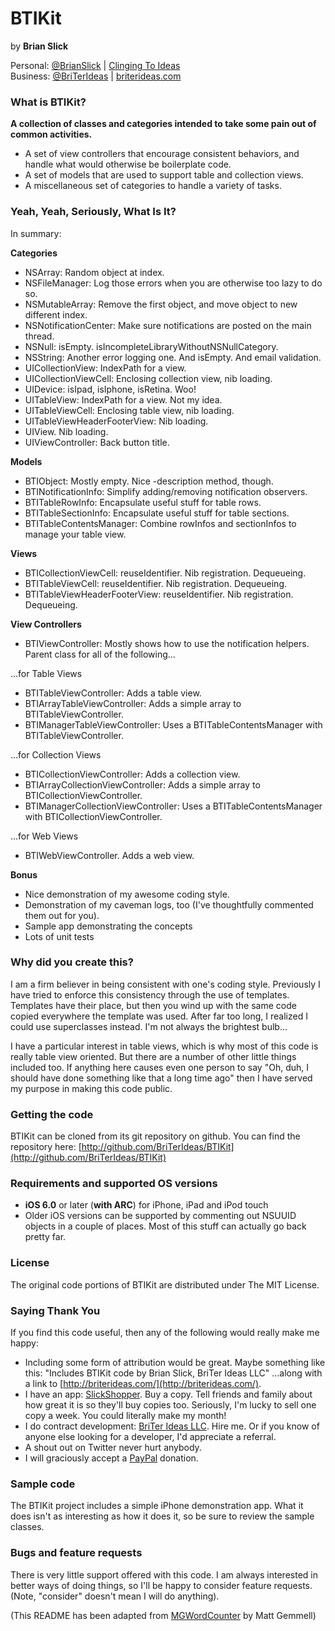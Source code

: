 # BTIKit
by **Brian Slick**

Personal: [@BrianSlick](http://twitter.com/BrianSlick) | [Clinging To Ideas](http://clingingtoideas.blogspot.com)  
Business: [@BriTerIdeas](http://twitter.com/BriTerIdeas) | [briterideas.com](http://briterideas.com)

### What is BTIKit?

**A collection of classes and categories intended to take some pain out of common activities.**

- A set of view controllers that encourage consistent behaviors, and handle what would otherwise be boilerplate code.
- A set of models that are used to support table and collection views.
- A miscellaneous set of categories to handle a variety of tasks.


### Yeah, Yeah, Seriously, What Is It?

In summary:

**Categories**

- NSArray: Random object at index.
- NSFileManager: Log those errors when you are otherwise too lazy to do so.
- NSMutableArray: Remove the first object, and move object to new different index.
- NSNotificationCenter: Make sure notifications are posted on the main thread.
- NSNull: isEmpty. isIncompleteLibraryWithoutNSNullCategory.
- NSString: Another error logging one. And isEmpty. And email validation.
- UICollectionView: IndexPath for a view.
- UICollectionViewCell: Enclosing collection view, nib loading.
- UIDevice: isIpad, isIphone, isRetina. Woo!
- UITableView: IndexPath for a view. Not my idea.
- UITableViewCell: Enclosing table view, nib loading.
- UITableViewHeaderFooterView: Nib loading.
- UIView. Nib loading.
- UIViewController: Back button title.

**Models**

- BTIObject: Mostly empty. Nice -description method, though.
- BTINotificationInfo: Simplify adding/removing notification observers.
- BTITableRowInfo: Encapsulate useful stuff for table rows.
- BTITableSectionInfo: Encapsulate useful stuff for table sections.
- BTITableContentsManager: Combine rowInfos and sectionInfos to manage your table view.

**Views**

- BTICollectionViewCell: reuseIdentifier. Nib registration. Dequeueing.
- BTITableViewCell: reuseIdentifier. Nib registration. Dequeueing.
- BTITableViewHeaderFooterView: reuseIdentifier. Nib registration. Dequeueing.

**View Controllers**

- BTIViewController: Mostly shows how to use the notification helpers. Parent class for all of the following...

...for Table Views
- BTITableViewController: Adds a table view.
- BTIArrayTableViewController: Adds a simple array to BTITableViewController.
- BTIManagerTableViewController: Uses a BTITableContentsManager with BTITableViewController.

...for Collection Views
- BTICollectionViewController: Adds a collection view.
- BTIArrayCollectionViewController: Adds a simple array to BTICollectionViewController.
- BTIManagerCollectionViewController: Uses a BTITableContentsManager with BTICollectionViewController.

...for Web Views
- BTIWebViewController. Adds a web view.


**Bonus**

- Nice demonstration of my awesome coding style.
- Demonstration of my caveman logs, too (I've thoughtfully commented them out for you).
- Sample app demonstrating the concepts
- Lots of unit tests

### Why did you create this?

I am a firm believer in being consistent with one's coding style. Previously I have tried to enforce this consistency through the use of templates. Templates have their place, but then you wind up with the same code copied everywhere the template was used. After far too long, I realized I could use superclasses instead. I'm not always the brightest bulb...

I have a particular interest in table views, which is why most of this code is really table view oriented. But there are a number of other little things included too. If anything here causes even one person to say "Oh, duh, I should have done something like that a long time ago" then I have served my purpose in making this code public.

### Getting the code

BTIKit can be cloned from its git repository on github. You can find the repository here: [http://github.com/BriTerIdeas/BTIKit](http://github.com/BriTerIdeas/BTIKit)

### Requirements and supported OS versions

- **iOS 6.0** or later (**with ARC**) for iPhone, iPad and iPod touch
- Older iOS versions can be supported by commenting out NSUUID objects in a couple of places. Most of this stuff can actually go back pretty far.

### License

The original code portions of BTIKit are distributed under The MIT License.

### Saying Thank You

If you find this code useful, then any of the following would really make me happy:

- Including some form of attribution would be great. Maybe something like this:
"Includes BTIKit code by Brian Slick, BriTer Ideas LLC"
...along with a link to [http://briterideas.com/](http://briterideas.com/).
- I have an app: [SlickShopper](https://itunes.apple.com/us/app/slickshopper-2/id434077651?mt=8). Buy a copy. Tell friends and family about how great it is so they'll buy copies too. Seriously, I'm lucky to sell one copy a week. You could literally make my month!
- I do contract development: [BriTer Ideas LLC](http://www.briterideas.com/services.shtml). Hire me. Or if you know of anyone else looking for a developer, I'd appreciate a referral.
- A shout out on Twitter never hurt anybody.
- I will graciously accept a [PayPal](http://bit.ly/AW4Cc) donation.

### Sample code

The BTIKit project includes a simple iPhone demonstration app. What it does isn't as interesting as how it does it, so be sure to review the sample classes.

### Bugs and feature requests

There is very little support offered with this code. I am always interested in better ways of doing things, so I'll be happy to consider feature requests. (Note, "consider" doesn't mean I will do anything).

(This README has been adapted from [MGWordCounter](https://github.com/mattgemmell/MGWordCounter) by Matt Gemmell)
